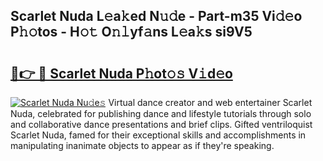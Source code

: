 ## Scarlet Nuda L𝚎a𝚔ed N𝚞𝚍e - Part-m35 Vi𝚍𝚎o P𝚑𝚘tos - H𝚘𝚝 O𝚗𝚕yf𝚊ns L𝚎a𝚔s si9V5

# <h2><a href="http://kfagbs.oniu.top/?m=Scarlet+Nuda">🔗👉 🔴 Scarlet Nuda P𝚑ot𝚘𝚜 V𝚒d𝚎o</a></h2>

[![Scarlet Nuda Nu𝚍e𝚜](https://i.imgur.com/0qMVB7G.gif)](http://kfagbs.oniu.top/?m=Scarlet+Nuda)
Virtual dance creator and web entertainer Scarlet Nuda, celebrated for publishing dance and lifestyle tutorials through solo and collaborative dance presentations and brief clips. Gifted ventriloquist Scarlet Nuda, famed for their exceptional skills and accomplishments in manipulating inanimate objects to appear as if they're speaking.  
